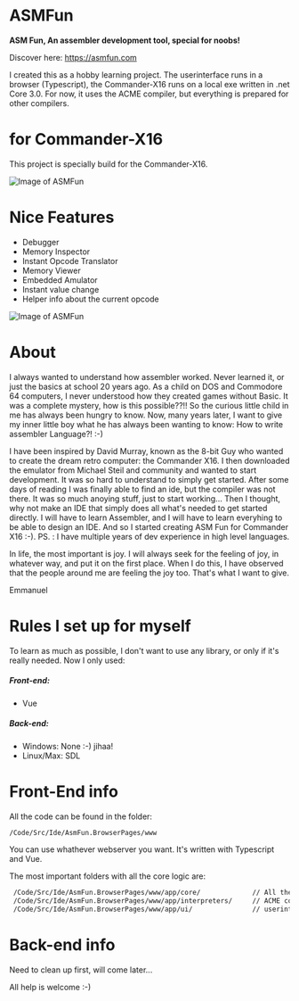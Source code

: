 # ASMFun
**ASM Fun, An assembler development tool, special for noobs!**

Discover here:
https://asmfun.com

I created this as a hobby learning project. 
The userinterface runs in a browser (Typescript), the Commander-X16 runs on a local exe written in .net Core 3.0. For now, it uses the ACME compiler, but everything is prepared for other compilers.

# for Commander-X16
This project is specially build for the Commander-X16.

![Image of ASMFun](https://asmfun.com/images/screenshots/screenshot-commanderX16.jpg)

# Nice Features
- Debugger
- Memory Inspector
- Instant Opcode Translator
- Memory Viewer
- Embedded Amulator
- Instant value change
- Helper info about the current opcode

![Image of ASMFun](https://asmfun.com/images/info/CodeAssistHome.gif)


# About
I always wanted to understand how assembler worked. Never learned it, or just the basics at school 20 years ago.
As a child on DOS and Commodore 64 computers, I never understood how they created games without Basic. It was a complete mystery, how is this possible??!!
So the curious little child in me has always been hungry to know. Now, many years later, I want to give my inner little boy what he has always been wanting to know: How to write assembler Language?! :-)

I have been inspired by David Murray, known as the 8-bit Guy who wanted to create the dream retro computer: the Commander X16. I then downloaded the emulator from Michael Steil and community and wanted to start development. It was so hard to understand to simply get started. After some days of reading I was finally able to find an ide, but the compiler was not there. It was so much anoying stuff, just to start working...
Then I thought, why not make an IDE that simply does all what's needed to get started directly. I will have to learn Assembler, and I will have to learn everyhing to be able to design an IDE. And so I started creating ASM Fun for Commander X16 :-).
PS. : I have multiple years of dev experience in high level languages.

In life, the most important is joy. I will always seek for the feeling of joy, in whatever way, and put it on the first place. When I do this, I have observed that the people around me are feeling the joy too.
That's what I want to give.

Emmanuel


# Rules I set up for myself
To learn as much as possible, I don't want to use any library, or only if it's really needed.
Now I only used:
##### Front-end:
- Vue
##### Back-end:
- Windows: None :-) jihaa!
- Linux/Max: SDL 


# Front-End info
All the code can be found in the folder:
```sh
/Code/Src/Ide/AsmFun.BrowserPages/www
````
You can use whathever webserver you want. It's written with Typescript and Vue.

The most important folders with all the core logic are:
```sh
 /Code/Src/Ide/AsmFun.BrowserPages/www/app/core/             // All the core classes
 /Code/Src/Ide/AsmFun.BrowserPages/www/app/interpreters/     // ACME compiler, or later others
 /Code/Src/Ide/AsmFun.BrowserPages/www/app/ui/               // userinterface stuff
```


# Back-end info
Need to clean up first, will come later...



All help is welcome :-)






